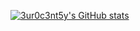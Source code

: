 [![3ur0c3nt5y's GitHub stats](https://github-readme-stats.vercel.app/api?username=3ur0c3nt5y&theme=dark)](https://github.com/anuraghazra/github-readme-stats)
